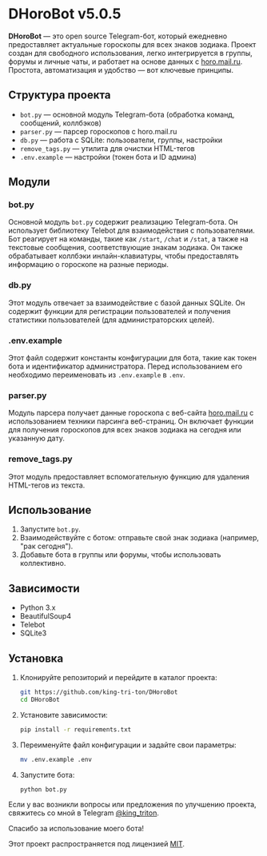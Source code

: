 # DHoroBot v5.0.5

**DHoroBot** — это open source Telegram-бот, который ежедневно предоставляет актуальные гороскопы для всех знаков зодиака. Проект создан для свободного использования, легко интегрируется в группы, форумы и личные чаты, и работает на основе данных с [horo.mail.ru](https://horo.mail.ru). Простота, автоматизация и удобство — вот ключевые принципы.

## Структура проекта

- `bot.py` — основной модуль Telegram-бота (обработка команд, сообщений, коллбэков)
- `parser.py` — парсер гороскопов с horo.mail.ru
- `db.py` — работа с SQLite: пользователи, группы, настройки
- `remove_tags.py` — утилита для очистки HTML-тегов
- `.env.example` — настройки (токен бота и ID админа)

## Модули

### bot.py

Основной модуль `bot.py` содержит реализацию Telegram-бота. Он использует библиотеку Telebot для взаимодействия с пользователями. Бот реагирует на команды, такие как `/start`, `/chat` и `/stat`, а также на текстовые сообщения, соответствующие знакам зодиака. Он также обрабатывает коллбэки инлайн-клавиатуры, чтобы предоставлять информацию о гороскопе на разные периоды.

### db.py

Этот модуль отвечает за взаимодействие с базой данных SQLite. Он содержит функции для регистрации пользователей и получения статистики пользователей (для администраторских целей).

### .env.example

Этот файл содержит константы конфигурации для бота, такие как токен бота и идентификатор администратора. Перед использованием его необходимо переименовать из `.env.example` в `.env`.

### parser.py

Модуль парсера получает данные гороскопа с веб-сайта [horo.mail.ru](https://horo.mail.ru) с использованием техники парсинга веб-страниц. Он включает функции для получения гороскопов для всех знаков зодиака на сегодня или указанную дату.

### remove\_tags.py

Этот модуль предоставляет вспомогательную функцию для удаления HTML-тегов из текста.

## Использование

1. Запустите `bot.py`.
2. Взаимодействуйте с ботом: отправьте свой знак зодиака (например, "рак сегодня").
3. Добавьте бота в группы или форумы, чтобы использовать коллективно.

## Зависимости

* Python 3.x
* BeautifulSoup4
* Telebot
* SQLite3

## Установка

1. Клонируйте репозиторий и перейдите в каталог проекта:
   ```bash
   git https://github.com/king-tri-ton/DHoroBot
   cd DHoroBot
   ```

2. Установите зависимости:

   ```bash
   pip install -r requirements.txt
   ```

3. Переименуйте файл конфигурации и задайте свои параметры:

   ```bash
   mv .env.example .env
   ```

4. Запустите бота:

   ```bash
   python bot.py
   ```

Если у вас возникли вопросы или предложения по улучшению проекта, свяжитесь со мной в Telegram [@king\_triton](https://t.me/king_triton).

Спасибо за использование моего бота!

Этот проект распространяется под лицензией [MIT](https://choosealicense.com/licenses/mit/).
